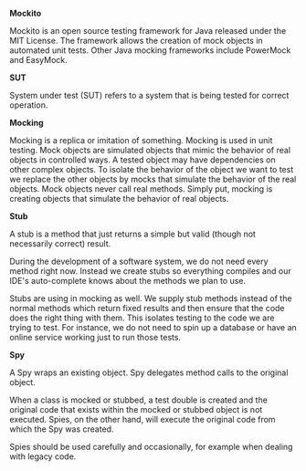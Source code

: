 **Mockito**

Mockito is an open source testing framework for Java released under the MIT License. 
The framework allows the creation of mock objects in automated unit tests. Other 
Java mocking frameworks include PowerMock and EasyMock.

**SUT** 

System under test (SUT) refers to a system that is being tested for correct operation. 

**Mocking**

Mocking is a replica or imitation of something. Mocking is used in unit testing. Mock objects are 
simulated objects that mimic the behavior of real objects in controlled ways. 
A tested object may have dependencies on other complex objects. To isolate the behavior of 
the object we want to test we replace the other objects by mocks that simulate the behavior 
of the real objects. Mock objects never call real methods. Simply put, mocking is creating objects 
that simulate the behavior of real objects.


**Stub**

A stub is a method that just returns a simple but valid (though not necessarily correct) result.

During the development of a software system, we do not need every method right now. Instead we 
create stubs so everything compiles and our IDE's auto-complete knows about the methods 
we plan to use.

Stubs are using in mocking as well. We supply stub methods instead of the normal methods which 
return fixed results and then ensure that the code does the right thing with them. 
This isolates testing to the code we are trying to test. For instance,  we do not need 
to spin up a database or have an online service working just to run those tests.


**Spy**

A Spy wraps an existing object. Spy delegates method calls to the original object.

When a class is mocked or stubbed, a test double is created and the original code that exists 
within the mocked or stubbed object is not executed.
Spies, on the other hand, will execute the original code from which the Spy was created. 

Spies should be used carefully and occasionally, for example when dealing with legacy code.
